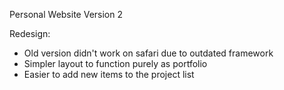 Personal Website Version 2

Redesign:
- Old version didn't work on safari due to outdated framework
- Simpler layout to function purely as portfolio
- Easier to add new items to the project list
